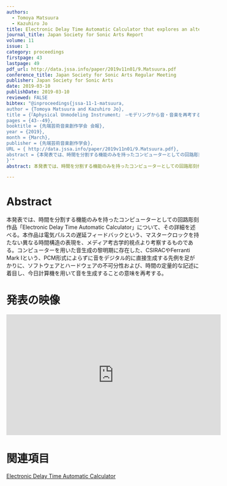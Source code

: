 ```yaml
---
authors:
  - Tomoya Matsuura
  - Kazuhiro Jo
title: Electronic Delay Time Automatic Calculator that explores an alternative way to generate sound by a computer
journal_title: Japan Society for Sonic Arts Report
volume: 11
issue: 1
category: proceedings
firstpage: 43
lastpage: 49
pdf_url: http://data.jssa.info/paper/2019v11n01/9.Matsuura.pdf
conference_title: Japan Society for Sonic Arts Regular Meeting
publisher: Japan Society for Sonic Arts
date: 2019-03-10
publishDate: 2019-03-10
reviewed: FALSE
bibtex: "@inproceedings{jssa-11-1-matsuura,
author = {Tomoya Matsuura and Kazuhiro Jo},
title = {『Aphysical Unmodeling Instrument』 ―モデリングから音・音楽を再考するサウンドインスタレーション―},
pages = {43--49},
booktitle = {先端芸術音楽創作学会 会報},
year = {2019},
month = {March},
publisher = {先端芸術音楽創作学会},
URL = { http://data.jssa.info/paper/2019v11n01/9.Matsuura.pdf},
abstract = {本発表では、時間を分割する機能のみを持ったコンピューターとしての回路彫刻作品「Electronic Delay Time Automatic Calculator」について、その詳細を述べる。本作品は電気パルスの遅延フィードバックという、マスタークロックを持たない異なる時間構造の表現を、メディア考古学的視点より考察するものである。コンピューターを用いた音生成の黎明期に存在した、CSIRACやFerranti Mark Ⅰという、PCM形式によらずに音をデジタル的に直接生成する先例を足がかりに、ソフトウェアとハードウェアの不可分性および、時間の定量的な記述に着目し、今日計算機を用いて音を生成することの意味を再考する。}
}'"
abstract: 本発表では、時間を分割する機能のみを持ったコンピューターとしての回路彫刻作品「Electronic Delay Time Automatic Calculator」について、その詳細を述べる。本作品は電気パルスの遅延フィードバックという、マスタークロックを持たない異なる時間構造の表現を、メディア考古学的視点より考察するものである。コンピューターを用いた音生成の黎明期に存在した、CSIRACやFerranti Mark Ⅰという、PCM形式によらずに音をデジタル的に直接生成する先例を足がかりに、ソフトウェアとハードウェアの不可分性および、時間の定量的な記述に着目し、今日計算機を用いて音を生成することの意味を再考する。

---
```


# Abstract

本発表では、時間を分割する機能のみを持ったコンピューターとしての回路彫刻作品「Electronic Delay Time Automatic Calculator」について、その詳細を述べる。本作品は電気パルスの遅延フィードバックという、マスタークロックを持たない異なる時間構造の表現を、メディア考古学的視点より考察するものである。コンピューターを用いた音生成の黎明期に存在した、CSIRACやFerranti Mark Ⅰという、PCM形式によらずに音をデジタル的に直接生成する先例を足がかりに、ソフトウェアとハードウェアの不可分性および、時間の定量的な記述に着目し、今日計算機を用いて音を生成することの意味を再考する。

# 発表の映像

<iframe width="560" height="315" src="https://www.youtube.com/embed/mj1c8bXTu7g" frameborder="0" allow="accelerometer; autoplay; encrypted-media; gyroscope; picture-in-picture" allowfullscreen></iframe>

# 関連項目

[Electronic Delay Time Automatic Calculator](/works/edtac)
